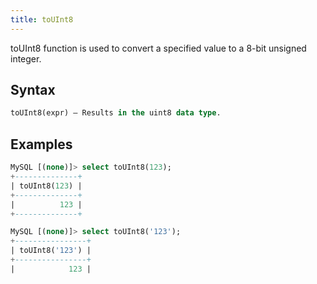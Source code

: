 ```yaml
---
title: toUInt8
---
```


toUInt8 function is used to convert a specified value to a 8-bit unsigned integer.

## Syntax

```sql
toUInt8(expr) — Results in the uint8 data type.
```

## Examples

```sql
MySQL [(none)]> select toUInt8(123);
+--------------+
| toUInt8(123) |
+--------------+
|          123 |
+--------------+
```
```sql
MySQL [(none)]> select toUInt8('123');
+----------------+
| toUInt8('123') |
+----------------+
|            123 |
```